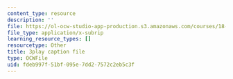 ```yaml
---
content_type: resource
description: ''
file: https://ol-ocw-studio-app-production.s3.amazonaws.com/courses/18-06sc-linear-algebra-fall-2011/fdeb997f51bf095e7dd27572c2eb5c3f_cdZnhQjJu4I.srt
file_type: application/x-subrip
learning_resource_types: []
resourcetype: Other
title: 3play caption file
type: OCWFile
uid: fdeb997f-51bf-095e-7dd2-7572c2eb5c3f
---
```

